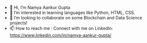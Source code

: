 - 👋 Hi, I’m Namya Aankur Gupta
- 👀 I’m interested in learning languages like Python, HTML, CSS. 
- 💞️ I’m looking to collaborate on some Blockchain and Data Science projects!
- 📫 How to reach me : 
  Connect with me on LinkedIn: https://www.linkedin.com/in/namya-aankur-gupta/

<!---
Namyagupta/Namyagupta is a ✨ special ✨ repository because its `README.md` (this file) appears on your GitHub profile.
You can click the Preview link to take a look at your changes.
--->
